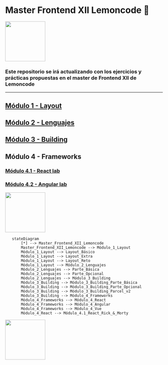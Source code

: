 # Master Frontend XII Lemoncode 🍋

<img align="center" src="https://media1.giphy.com/media/iDbDicWr95THaVsuIF/giphy.gif" width="128px">

### Este repositorio se irá actualizando con los ejercicios y prácticas propuestas en el master de Frontend XII de Lemoncode

---

## [Módulo 1 - Layout](./modulo-1/module1layout.md#sub-section)    

## [Módulo 2 - Lenguajes](./modulo-2/module2languages.md#sub-section)

## [Módulo 3 - Building](https://github.com/MiguelJiRo/Master-Frontend-XII-Lemoncode-Module-3-Bundling)

## Módulo 4 - Frameworks

### [Módulo 4.1 - React lab](https://github.com/MiguelJiRo/Master-Frontend-XII-Lemoncode-Module-4.1-React-lab)

### [Módulo 4.2 - Angular lab](https://github.com/MiguelJiRo/Master-Frontend-XII-Lemoncode-Module-4.2-Angular-lab)


<img align="center" src="https://media1.giphy.com/media/gizZvICXsQn2g6JajG/giphy.gif?cid=790b76112e4bdca4c41b2a6bcd9b83d5cd340b72c8dd03fb&rid=giphy.gif" width="128px">

 ```mermaid
    stateDiagram
        [*] --> Master_Frontend_XII_Lemoncode
        Master_Frontend_XII_Lemoncode --> Módulo_1_Layout
        Módulo_1_Layout --> Layout_Básico 
        Módulo_1_Layout --> Layout_Extra  
        Módulo_1_Layout --> Layout_Reto  
        Módulo_1_Layout --> Módulo_2_Lenguajes
        Módulo_2_Lenguajes --> Parte_Básica 
        Módulo_2_Lenguajes --> Parte_Opcional 
        Módulo_2_Lenguajes --> Módulo_3_Building
        Módulo_3_Building --> Módulo_3_Building_Parte_Básica
        Módulo_3_Building --> Módulo_3_Building_Parte_Opcional
        Módulo_3_Building --> Módulo_3_Building_Parcel_v2
        Módulo_3_Building --> Módulo_4_Frameworks
        Módulo_4_Frameworks --> Módulo_4_React
        Módulo_4_Frameworks --> Módulo_4_Angular
        Módulo_4_Frameworks --> Módulo_4_Vue
        Módulo_4_React --> Módulo_4.1_React_Rick_&_Morty
 ```

 <img align="center" src="https://media.giphy.com/media/7j2hfyeVcDtf2/giphy.gif" width="128px">
